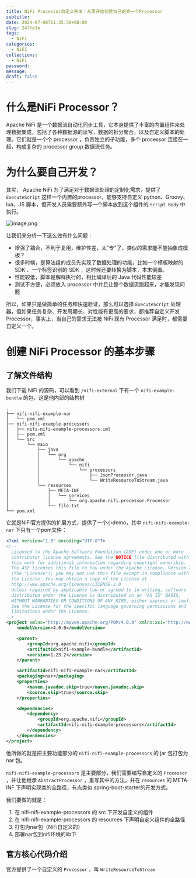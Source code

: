 ```yaml
---
title: NiFi Processor自定义开发：从零开始创建自己的第一个Processor
subtitle: 
date: 2024-07-08T11:35:50+08:00
slug: 247fe3e
tags:
  - NiFi
categories:
  - NiFI
collections:
  - NiFi
password: 
message: 
draft: false
---
```


# 什么是NiFi Processor？

Apache NiFi 是一个数据流自动化同步工具，它本身提供了丰富的内置组件来处理数据集成，包括了各种数据源的读写，数据的拆分聚合，以及自定义脚本的处理。它们就是一个个 processor ，负责独立的子功能，多个 processor 连接在一起，构成复杂的 processor group 数据流任务。

# 为什么要自己开发？

其实， Apache NiFi 为了满足对于数据流处理的定制化需求，提供了 `ExecuteScript` 这样一个内置的processor，能够支持自定义 python、Groovy、lua、JS 脚本，但开发人员需要额外写一个脚本放到这个组件的 `Script Body` 中执行。

![image.png](https://obsidian-img-1300316500.cos.ap-shanghai.myqcloud.com/cattail/obsidian/pic/202407081526572.png)


让我们来分析一下这么做有什么问题：
- 增强了耦合，不利于复用，维护性差，太"专"了，类似的需求能不能抽象成模板？
- 很多时候，是算法组的成员先实现了数据处理的功能，比如一个模板映射的 SDK 、一个标签识别的 SDK ，这时候还要转换为脚本，本末倒置。
- 性能较低，脚本是解释执行的，相比编译后的 Java 代码性能较差
- 测试不方便，必须放入 processor 中并且让整个数据流跑起来，才能发现问题

所以，如果只是做简单的任务和快速验证，那么可以选择 `ExecuteScript` 处理器，但如果任务复杂、开发周期长、对性能有更高的要求，都推荐自定义开发Processor，事实上，当自己的需求无法被 NiFi 现有 Processor 满足时，都需要自定义一个。

# 创建 NiFi Processor 的基本步骤

## 了解文件结构

我们下载 NiFi 的源码，可以看到 `/nifi-external` 下有一个 `nifi-example-bundle` 的包，这是他内部的结构树

``` shell
.
├── nifi-nifi-example-nar
│   └── pom.xml
├── nifi-nifi-example-processors
│   ├── nifi-nifi-example-processors.iml
│   ├── pom.xml
│   └── src
│       └── main
│           ├── java
│           │   └── org
│           │       └── apache
│           │           └── nifi
│           │               └── processors
│           │                   ├── JsonProcessor.java
│           │                   └── WriteResourceToStream.java
│           └── resources
│               ├── META-INF
│               │   └── services
│               │       └── org.apache.nifi.processor.Processor
│               └── file.txt
└── pom.xml
```

它就是NiFi官方提供的扩展方式，提供了一个小demo，其中 `nifi-nifi-example-nar` 下只有一个pom文件：

``` xml
<?xml version="1.0" encoding="UTF-8"?>
<!--
  Licensed to the Apache Software Foundation (ASF) under one or more
  contributor license agreements. See the NOTICE file distributed with
  this work for additional information regarding copyright ownership.
  The ASF licenses this file to You under the Apache License, Version 2.0
  (the "License"); you may not use this file except in compliance with
  the License. You may obtain a copy of the License at
  http://www.apache.org/licenses/LICENSE-2.0
  Unless required by applicable law or agreed to in writing, software
  distributed under the License is distributed on an "AS IS" BASIS,
  WITHOUT WARRANTIES OR CONDITIONS OF ANY KIND, either express or implied.
  See the License for the specific language governing permissions and
  limitations under the License.
-->
<project xmlns="http://maven.apache.org/POM/4.0.0" xmlns:xsi="http://www.w3.org/2001/XMLSchema-instance" xsi:schemaLocation="http://maven.apache.org/POM/4.0.0 https://maven.apache.org/xsd/maven-4.0.0.xsd">
    <modelVersion>4.0.0</modelVersion>

    <parent>
        <groupId>org.apache.nifi</groupId>
        <artifactId>nifi-example-bundle</artifactId>
        <version>1.23.2</version>
    </parent>

    <artifactId>nifi-nifi-example-nar</artifactId>
    <packaging>nar</packaging>
    <properties>
        <maven.javadoc.skip>true</maven.javadoc.skip>
        <source.skip>true</source.skip>
    </properties>

    <dependencies>
        <dependency>
            <groupId>org.apache.nifi</groupId>
            <artifactId>nifi-nifi-example-processors</artifactId>
        </dependency>
    </dependencies>
</project>

```

他所做的就是把主要功能部分的 `nifi-nifi-example-processors` 的 jar 包打包为 nar 包。

`nifi-nifi-example-processors` 是主要部分，我们需要编写自定义的 `Processor` ，并让他继承 `AbstractProcessor` ，重写其中的方法，并在 `resources` 的 META-INF 下声明实现类的全路径，有点类似 spring-boot-starter的开发方式。

我们要做的就是：
1. 在 nifi-nifi-example-processors 的 src 下开发自定义的组件
2. 在 nifi-nifi-example-processors 的 resources 下声明自定义组件的全路径
3. 打包为nar包（NiFi自定义的）
4. 部署nar包到nifi环境的lib下

## 官方核心代码介绍

官方提供了一个自定义的 `Processor` ，叫 `WriteResourceToStream` 


